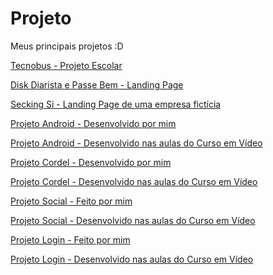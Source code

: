 # Projeto
Meus principais projetos :D

<a href="https://jaojogadez.github.io/ensino-medio/1%C2%BA%20S%C3%A9rie%20-%20ADW/tecnobus/" target="_blank">Tecnobus - Projeto Escolar</a>

<a href="https://jaojogadez.github.io/projetos/disk%20diarista%20e%20passe%20bem/Disk%20Diarista%20Page/" target="_blank">Disk Diarista e Passe Bem - Landing Page</a><br>

<a href="https://jaojogadez.github.io/projetos/secking/index.html" target="_blank">Secking Si - Landing Page de uma empresa fictícia</a><br>

<a href="https://jaojogadez.github.io/projetos/curso-em-video/projeto-android/desafio10%20-%20feito%20por%20mim/" target="_blank">Projeto Android - Desenvolvido por mim</a>

<a href="https://jaojogadez.github.io/projetos/curso-em-video/projeto-android/projeto-android/" target="_blank">Projeto Android - Desenvolvido nas aulas do Curso em Vídeo </a>

<a href="https://jaojogadez.github.io/projetos/curso-em-video/projeto-cordel/desafio12%20-%20feito%20por%20mim/" target="_blank">Projeto Cordel - Desenvolvido por mim</a>

<a href="https://jaojogadez.github.io/projetos/curso-em-video/projeto-cordel/desafio12%20-%20desenvolvido%20nas%20aulas%20do%20curso/" target="_blank">Projeto Cordel - Desenvolvido nas aulas do Curso em Vídeo</a>

<a href="https://jaojogadez.github.io/projetos/curso-em-video/projeto-social/projeto-social-feito-por-mim/index.html" target="_blank">Projeto Social - Feito por mim</a>

<a href="https://jaojogadez.github.io/projetos/curso-em-video/projeto-login/projeto-social-curso-em-video/index.html" target="_blank">Projeto Social - Desenvolvido nas aulas do Curso em Vídeo</a>

<a href="https://jaojogadez.github.io/projetos/curso-em-video/projeto-login/feito%20por%20mim/" target="_blank">Projeto Login - Feito por mim</a>

<a href="https://jaojogadez.github.io/projetos/curso-em-video/projeto-cordel/desafio12%20-%20desenvolvido%20nas%20aulas%20do%20curso/" target="_blank">Projeto Login - Desenvolvido nas aulas do Curso em Vídeo</a>



